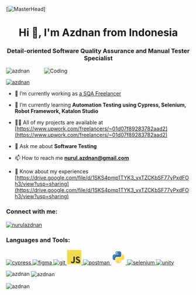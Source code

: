 [![MasterHead](https://miro.medium.com/v2/resize:fit:2000/1*URVbNQirYASEkRkZPRSv4A.gif)]
<h1 align="center">Hi 👋, I'm Azdnan from Indonesia</h1>
<h3 align="center">Detail-oriented Software Quality Assurance and Manual Tester Specialist</h3>
<img align="right" alt="Coding" width="400" src="https://www.aplombtek.com/frontend/assets/images/applications/QA%20engineers.gif>

<p align="left"> <img src="https://komarev.com/ghpvc/?username=azdnan&label=Profile%20views&color=0e75b6&style=flat" alt="azdnan" /> </p>

<p align="left"> <a href="https://github.com/ryo-ma/github-profile-trophy"><img src="https://github-profile-trophy.vercel.app/?username=azdnan" alt="azdnan" /></a> </p>

- 🔭 I’m currently working as [a SQA Freelancer](https://www.upwork.com/freelancers/~01d07f89283782aad2)

- 🌱 I’m currently learning **Automation Testing using Cypress, Selenium, Robot Framework, Katalon Studio**

- 👨‍💻 All of my projects are available at [https://www.upwork.com/freelancers/~01d07f89283782aad2](https://www.upwork.com/freelancers/~01d07f89283782aad2)

- 💬 Ask me about **Software Testing**

- 📫 How to reach me **nurul.azdnan@gmail.com**

- 📄 Know about my experiences [https://drive.google.com/file/d/1SKS4pmp1TYK3_yxTZCKbSF77yPxdFOh3/view?usp=sharing](https://drive.google.com/file/d/1SKS4pmp1TYK3_yxTZCKbSF77yPxdFOh3/view?usp=sharing)

<h3 align="left">Connect with me:</h3>
<p align="left">
<a href="https://linkedin.com/in/nurulazdnan" target="blank"><img align="center" src="https://raw.githubusercontent.com/rahuldkjain/github-profile-readme-generator/master/src/images/icons/Social/linked-in-alt.svg" alt="nurulazdnan" height="30" width="40" /></a>
</p>

<h3 align="left">Languages and Tools:</h3>
<p align="left"> <a href="https://www.cypress.io" target="_blank" rel="noreferrer"> <img src="https://raw.githubusercontent.com/simple-icons/simple-icons/6e46ec1fc23b60c8fd0d2f2ff46db82e16dbd75f/icons/cypress.svg" alt="cypress" width="40" height="40"/> </a> <a href="https://www.figma.com/" target="_blank" rel="noreferrer"> <img src="https://www.vectorlogo.zone/logos/figma/figma-icon.svg" alt="figma" width="40" height="40"/> </a> <a href="https://git-scm.com/" target="_blank" rel="noreferrer"> <img src="https://www.vectorlogo.zone/logos/git-scm/git-scm-icon.svg" alt="git" width="40" height="40"/> </a> <a href="https://developer.mozilla.org/en-US/docs/Web/JavaScript" target="_blank" rel="noreferrer"> <img src="https://raw.githubusercontent.com/devicons/devicon/master/icons/javascript/javascript-original.svg" alt="javascript" width="40" height="40"/> </a> <a href="https://postman.com" target="_blank" rel="noreferrer"> <img src="https://www.vectorlogo.zone/logos/getpostman/getpostman-icon.svg" alt="postman" width="40" height="40"/> </a> <a href="https://www.python.org" target="_blank" rel="noreferrer"> <img src="https://raw.githubusercontent.com/devicons/devicon/master/icons/python/python-original.svg" alt="python" width="40" height="40"/> </a> <a href="https://www.selenium.dev" target="_blank" rel="noreferrer"> <img src="https://raw.githubusercontent.com/detain/svg-logos/780f25886640cef088af994181646db2f6b1a3f8/svg/selenium-logo.svg" alt="selenium" width="40" height="40"/> </a> <a href="https://unity.com/" target="_blank" rel="noreferrer"> <img src="https://www.vectorlogo.zone/logos/unity3d/unity3d-icon.svg" alt="unity" width="40" height="40"/> </a> </p>

<p><img align="left" src="https://github-readme-stats.vercel.app/api/top-langs?username=azdnan&show_icons=true&locale=en&layout=compact" alt="azdnan" /></p>

<p>&nbsp;<img align="center" src="https://github-readme-stats.vercel.app/api?username=azdnan&show_icons=true&locale=en" alt="azdnan" /></p>

<p><img align="center" src="https://github-readme-streak-stats.herokuapp.com/?user=azdnan&" alt="azdnan" /></p>
